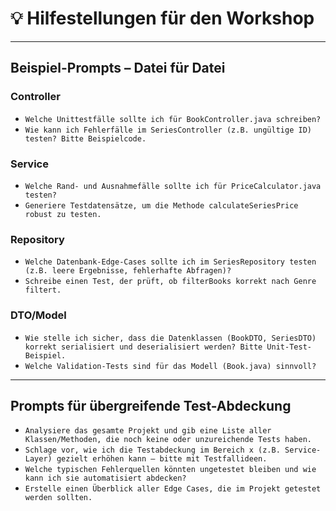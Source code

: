 # 💡 Hilfestellungen für den Workshop



---

## Beispiel-Prompts – Datei für Datei

### **Controller**

- `Welche Unittestfälle sollte ich für BookController.java schreiben?`
- `Wie kann ich Fehlerfälle im SeriesController (z.B. ungültige ID) testen? Bitte Beispielcode.`

### **Service**

- `Welche Rand- und Ausnahmefälle sollte ich für PriceCalculator.java testen?`
- `Generiere Testdatensätze, um die Methode calculateSeriesPrice robust zu testen.`

### **Repository**

- `Welche Datenbank-Edge-Cases sollte ich im SeriesRepository testen (z.B. leere Ergebnisse, fehlerhafte Abfragen)?`
- `Schreibe einen Test, der prüft, ob filterBooks korrekt nach Genre filtert.`

### **DTO/Model**

- `Wie stelle ich sicher, dass die Datenklassen (BookDTO, SeriesDTO) korrekt serialisiert und deserialisiert werden? Bitte Unit-Test-Beispiel.`
- `Welche Validation-Tests sind für das Modell (Book.java) sinnvoll?`

---

## **Prompts für übergreifende Test-Abdeckung**

- `Analysiere das gesamte Projekt und gib eine Liste aller Klassen/Methoden, die noch keine oder unzureichende Tests haben.`
- `Schlage vor, wie ich die Testabdeckung im Bereich x (z.B. Service-Layer) gezielt erhöhen kann – bitte mit Testfallideen.`
- `Welche typischen Fehlerquellen könnten ungetestet bleiben und wie kann ich sie automatisiert abdecken?`
- `Erstelle einen Überblick aller Edge Cases, die im Projekt getestet werden sollten.`
